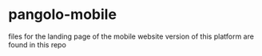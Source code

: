 # pangolo-mobile
files for the landing page of the mobile website version of this platform are found in this repo
